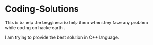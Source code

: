 # Coding-Solutions

This is to help the begginera to help them when they face any problem while coding on hackerearth .

I am trying to provide the best solution in C++ language.
